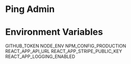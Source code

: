 # Ping Admin

# Environment Variables

GITHUB_TOKEN
NODE_ENV
NPM_CONFIG_PRODUCTION
REACT_APP_API_URL
REACT_APP_STRIPE_PUBLIC_KEY
REACT_APP_LOGGING_ENABLED
